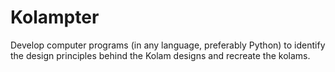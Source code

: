 # Kolampter
Develop computer programs (in any language, preferably Python) to identify the design principles behind the Kolam designs and recreate the kolams.

